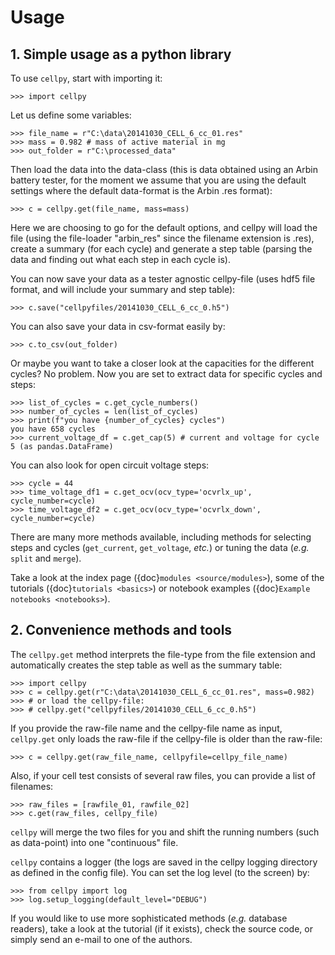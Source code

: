 # Usage

## 1. Simple usage as a python library

To use `cellpy`, start with importing it:

```
>>> import cellpy
```

Let us define some variables:

```
>>> file_name = r"C:\data\20141030_CELL_6_cc_01.res"
>>> mass = 0.982 # mass of active material in mg
>>> out_folder = r"C:\processed_data"
```

Then load the data into the data-class (this is data obtained using an Arbin battery tester,
for the moment we assume that you are using the default settings where the default
data-format is the Arbin .res format):

```
>>> c = cellpy.get(file_name, mass=mass)
```

Here we are choosing to go for the default options, and cellpy will load the file (using the file-loader "arbin_res" since
the filename extension is .res), create a summary (for each cycle) and generate a step table (parsing the
data and finding out what each step in each cycle is).

You can now save your data as a tester agnostic cellpy-file (uses hdf5 file format, and will
include your summary and step table):

```
>>> c.save("cellpyfiles/20141030_CELL_6_cc_0.h5")
```

You can also save your data in csv-format easily by:

```
>>> c.to_csv(out_folder)
```

Or maybe you want to take a closer look at the capacities for
the different cycles? No problem. Now you are set to extract data
for specific cycles and steps:

```
>>> list_of_cycles = c.get_cycle_numbers()
>>> number_of_cycles = len(list_of_cycles)
>>> print(f"you have {number_of_cycles} cycles")
you have 658 cycles
>>> current_voltage_df = c.get_cap(5) # current and voltage for cycle 5 (as pandas.DataFrame)
```

You can also look for open circuit voltage steps:

```
>>> cycle = 44
>>> time_voltage_df1 = c.get_ocv(ocv_type='ocvrlx_up', cycle_number=cycle)
>>> time_voltage_df2 = c.get_ocv(ocv_type='ocvrlx_down', cycle_number=cycle)
```

There are many more methods available, including methods
for selecting steps and cycles (`get_current`, `get_voltage`, *etc.*)
or tuning the data (*e.g.* `split` and `merge`).

Take a look at the index page ({doc}`modules <source/modules>`), some of
the tutorials ({doc}`tutorials <basics>`) or notebook examples ({doc}`Example notebooks <notebooks>`).

## 2. Convenience methods and tools

The `cellpy.get` method interprets the file-type from the file extension and automatically creates
the step table as well as the summary table:

```
>>> import cellpy
>>> c = cellpy.get(r"C:\data\20141030_CELL_6_cc_01.res", mass=0.982)
>>> # or load the cellpy-file:
>>> # cellpy.get("cellpyfiles/20141030_CELL_6_cc_0.h5")
```

If you provide the raw-file name and the cellpy-file name
as input, `cellpy.get` only loads the raw-file if the cellpy-file is older than the
raw-file:

```
>>> c = cellpy.get(raw_file_name, cellpyfile=cellpy_file_name)
```

Also, if your cell test consists of several raw files, you can provide a list of filenames:

```
>>> raw_files = [rawfile_01, rawfile_02]
>>> c.get(raw_files, cellpy_file)
```

`cellpy` will merge the two files for you and shift the running numbers (such as data-point) into
one "continuous" file.

`cellpy` contains a logger (the logs are saved in the cellpy logging
directory as defined in the config file). You can set the log level
(to the screen) by:

```
>>> from cellpy import log
>>> log.setup_logging(default_level="DEBUG")
```

If you would like to use more sophisticated methods (*e.g.* database readers),
take a look at the tutorial (if it exists), check the source code, or simply
send an e-mail to one of the authors.
